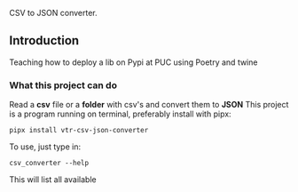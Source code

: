 CSV to JSON converter.



## Introduction

Teaching how to deploy a lib on Pypi at PUC using Poetry and twine







### What this project can do

Read a **csv** file or a **folder** with csv's and convert them to **JSON**
This project is a program running on terminal, preferably install with pipx:





```
pipx install vtr-csv-json-converter
```







To use, just type in:

```
csv_converter --help
```



This will list all available